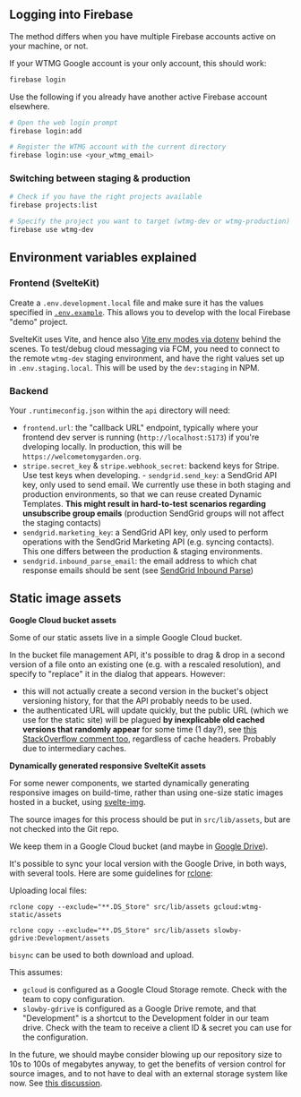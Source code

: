 ## Logging into Firebase

The method differs when you have multiple Firebase accounts active on your machine, or not.

If your WTMG Google account is your only account, this should work:

```bash
firebase login
```

Use the following if you already have another active Firebase account elsewhere.

```bash
# Open the web login prompt
firebase login:add

# Register the WTMG account with the current directory
firebase login:use <your_wtmg_email>
```

### Switching between staging & production

```bash
# Check if you have the right projects available
firebase projects:list

# Specify the project you want to target (wtmg-dev or wtmg-production)
firebase use wtmg-dev
```

## Environment variables explained

### Frontend (SvelteKit)

Create a `.env.development.local` file and make sure it has the values specified in [`.env.example`](https://github.com/WelcometoMyGarden/welcometomygarden/blob/master/.env.example). This allows you to develop with the local Firebase "demo" project.

SvelteKit uses Vite, and hence also [Vite env modes via dotenv](https://vitejs.dev/guide/env-and-mode.html#modes) behind the scenes. To test/debug cloud messaging via FCM, you need to connect to the remote `wtmg-dev` staging environment, and have the right values set up in `.env.staging.local`. This will be used by the `dev:staging` in NPM.

### Backend

Your `.runtimeconfig.json` within the `api` directory will need:

- `frontend.url`: the "callback URL" endpoint, typically where your frontend dev server is running (`http://localhost:5173`) if you're dveloping locally. In production, this will be `https://welcometomygarden.org`.
- `stripe.secret_key` & `stripe.webhook_secret`: backend keys for Stripe. Use test keys when developing. - `sendgrid.send_key`: a SendGrid API key, only used to send email. We currently use these in both staging and production environments, so that we can reuse created Dynamic Templates. **This might result in hard-to-test scenarios regarding unsubscribe group emails** (production SendGrid groups will not affect the staging contacts)
- `sendgrid.marketing_key`: a SendGrid API key, only used to perform operations with the SendGrid Marketing API (e.g. syncing contacts). This one differs between the production & staging environments.
- `sendgrid.inbound_parse_email`: the email address to which chat response emails should be sent (see [SendGrid Inbound Parse](https://docs.sendgrid.com/ui/account-and-settings/inbound-parse))

## Static image assets

**Google Cloud bucket assets**

Some of our static assets live in a simple Google Cloud bucket.

In the bucket file management API, it's possible to drag & drop in a second version of a file onto an existing one (e.g. with a rescaled resolution), and specify to "replace" it in the dialog that appears. However:

- this will not actually create a second version in the bucket's object versioning history, for that the API probably needs to be used.
- the authenticated URL will update quickly, but the public URL (which we use for the static site) will be plagued **by inexplicable old cached versions that randomly appear** for some time (1 day?), see [this StackOverflow comment too](https://stackoverflow.com/a/37671993/4973029), regardless of cache headers. Probably due to intermediary caches.

**Dynamically generated responsive SvelteKit assets**

For some newer components, we started dynamically generating responsive images on build-time, rather than using one-size static images hosted in a bucket, using [svelte-img](https://github.com/zerodevx/svelte-img).

The source images for this process should be put in `src/lib/assets`, but are not checked into the Git repo.

We keep them in a Google Cloud bucket (and maybe in [Google Drive](https://drive.google.com/drive/folders/1OcaKJa9VoykflvKNv6nH13O0Ho_PcApF?usp=sharing)).

It's possible to sync your local version with the Google Drive, in both ways, with several tools. Here are some guidelines for [rclone](https://rclone.org/drive/):

Uploading local files:

```
rclone copy --exclude="**.DS_Store" src/lib/assets gcloud:wtmg-static/assets
```

```
rclone copy --exclude="**.DS_Store" src/lib/assets slowby-gdrive:Development/assets
```

`bisync` can be used to both download and upload.

This assumes:

- `gcloud` is configured as a Google Cloud Storage remote. Check with the team to copy configuration.
- `slowby-gdrive` is configured as a Google Drive remote, and that "Development" is a shortcut to the Development folder in our team drive. Check with the team to receive a client ID & secret you can use for the configuration.

In the future, we should maybe consider blowing up our repository size to 10s to 100s of megabytes anyway, to get the benefits of version control for source images, and to not have to deal with an external storage system like now. See [this discussion](https://softwareengineering.stackexchange.com/questions/80962/should-images-be-stored-in-a-git-repository).
